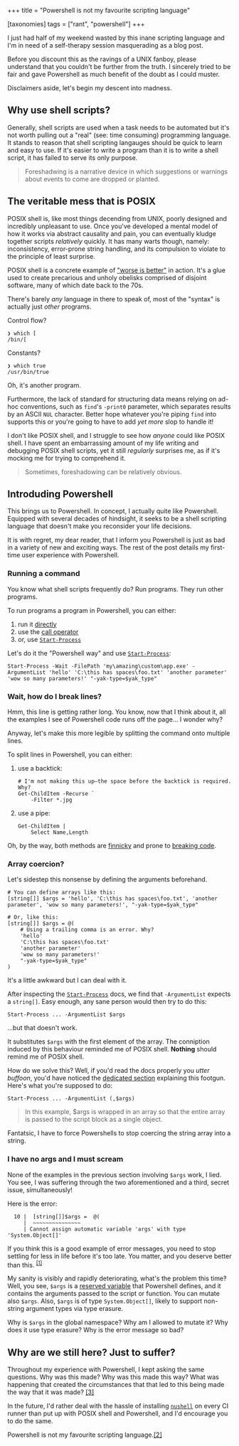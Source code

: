 +++
title = "Powershell is not my favourite scripting language"

[taxonomies]
tags = ["rant", "powershell"]
+++

I just had half of my weekend wasted by this inane scripting language and I'm in need of a
self-therapy session masquerading as a blog post.

Before you discount this as the ravings of a UNIX fanboy, please understand that you couldn't
be further from the truth. I sincerely tried to be fair and gave Powershell as much benefit of the
doubt as I could muster.

Disclaimers aside, let's begin my descent into madness.

## Why use shell scripts?

Generally, shell scripts are used when a task needs to be automated but it's not worth pulling out
a "real" (see: time consuming) programming language. It stands to reason that shell scripting langauges should
be quick to learn and easy to use. If it's easier to write a program
than it is to write a shell script, it has failed to serve its only purpose.

> Foreshadwing is a narrative device in which suggestions or warnings about events to come are dropped or planted.

## The veritable mess that is POSIX

POSIX shell is, like most things decending from UNIX, poorly designed and
incredibly unpleasant to use. Once you've developed a mental model of how it works via abstract
causality and pain, you can eventually kludge together scripts _relatively_ quickly. It has many warts though, namely: inconsistency, error-prone string handling, and its
compulsion to violate to the principle of least surprise.

POSIX shell is a concrete example of ["worse is better"] in action. It's a glue used to create
precarious and unholy obelisks comprised of disjoint software, many of which date back to the 70s.

There's barely _any_ language in there to speak of, most of the "syntax" is actually just _other_ programs.

Control flow?

```
❯ which [
/bin/[
```

Constants?
```
❯ which true
/usr/bin/true
```

Oh, it's another program.

Furthermore, the lack of standard for structuring data means relying on ad-hoc conventions, such as
`find`'s `-print0` parameter, which separates results by an ASCII `NUL` character. Better hope
whatever you're piping `find` into supports this or you're going to have to add _yet more_ slop
to handle it!

I don't like POSIX shell, and I struggle to see how _anyone_ could like POSIX shell.
I have spent an embarrassing amount of my life writing and
debugging POSIX shell scripts, yet it still _regularly_ surprises me, as if it's mocking me for
trying to comprehend it.

> Sometimes, foreshadowing can be relatively obvious.

## Introduding Powershell

This brings us to Powershell. In concept, I actually quite like Powershell. Equipped with several
decades of hindsight, it seeks to be a shell scripting language that doesn't make you reconsider your
life decisions.

It is with regret, my dear reader, that I inform you Powershell is just as bad in a variety of new and exciting ways.
The rest of the post details my first-time user experience with Powershell.

### Running a command

You know what shell scripts frequently do? Run programs. They run other programs.

To run programs a program in Powershell, you can either:

1) run it [directly](https://learn.microsoft.com/en-us/powershell/scripting/learn/shell/running-commands?view=powershell-7.4#running-native-commands)
2) use the [call operator](https://learn.microsoft.com/en-us/powershell/module/microsoft.powershell.core/about/about_operators?view=powershell-7.4#call-operator-)
3) or, use [`Start-Process`]

Let's do it the "Powershell way" and use [`Start-Process`]:

```pwsh
Start-Process -Wait -FilePath 'my\amazing\custom\app.exe' -ArgumentList 'hello' 'C:\this has spaces\foo.txt' 'another parameter' 'wow so many parameters!' "-yak-type=$yak_type"
```

### Wait, how do I break lines?

Hmm, this line is getting rather long. You know, now that I think about it, all the examples I see of Powershell code runs off the page... I wonder why?

Anyway, let's make this more legible by splitting the command onto multiple lines.

To split lines in Powershell, you can either:

1) use a backtick:
    ```pwsh
    # I'm not making this up—the space before the backtick is required. Why?
    Get-ChildItem -Recurse `
        -Filter *.jpg
    ```
2) use a pipe:
    ```pwsh
    Get-ChildItem |
        Select Name,Length
    ```

Oh, by the way, both methods are [finnicky](https://stackoverflow.com/a/53575932) and prone to [breaking code](https://devblogs.microsoft.com/scripting/powershell-code-breaks-break-line-not-code/).

### Array coercion?

Let's sidestep this nonsense by defining the arguments beforehand.

```pwsh
# You can define arrays like this:
[string[]] $args = 'hello', 'C:\this has spaces\foo.txt', 'another parameter', 'wow so many parameters!', "-yak-type=$yak_type"

# Or, like this:
[string[]] $args = @(
    # Using a trailing comma is an error. Why?
    'hello'
    'C:\this has spaces\foo.txt'
    'another parameter'
    'wow so many parameters!'
    "-yak-type=$yak_type"
)
```

It's a little awkward but I can deal with it.

After inspecting the [`Start-Process`] docs, we find that  `-ArgumentList` expects a `string[]`. Easy enough, any sane person would then try to do this:

```pwsh
Start-Process ... -ArgumentList $args
```

...but that doesn't work.

It substitutes `$args` with the first element of the array. The conniption induced by this behaviour
reminded me of POSIX shell. **Nothing** should remind me of POSIX shell.

How do we solve this? Well, if you'd read the docs properly you _utter buffoon_, you'd have noticed the [dedicated section](https://learn.microsoft.com/en-us/powershell/module/microsoft.powershell.core/about/about_splatting?view=powershell-7.4#using-the-argumentlist-parameter) explaining this footgun. Here's what you're supposed to do:

```pwsh
Start-Process ... -ArgumentList (,$args)
```

> In this example, $args is wrapped in an array so that the entire array is passed to the script block as a single object.

Fantatsic, I have to force Powershells to stop coercing the string array into a string.

### I have no args and I must scream

None of the examples in the previous section involving `$args` work, I lied.
You see, I was suffering through the two aforementioned and a third, secret issue, simultaneously!

Here is the error:

```
  10 |  [string[]]$args =  @(
     |  ~~~~~~~~~~~~~~~
     | Cannot assign automatic variable 'args' with type 'System.Object[]'
```

If you think this is a good example of error messages, you need to stop settling for less in life before it's too late. You matter, and you deserve better than this. <sup>[\[1\]]</sup>

My sanity is visibly and rapidly deteriorating, what's the problem this time‽ Well, you see, `$args` is a [reserved variable](https://learn.microsoft.com/en-us/powershell/module/microsoft.powershell.core/about/about_automatic_variables?view=powershell-7.4) that Powershell defines, and it contains the arguments passed to the script or function. You can mutate also `$args`. Also, `$args` is of type `System.Object[]`, likely to support non-string argument types via type erasure.

Why is `$args` in the global namespace? Why am I allowed to mutate it? Why does it use type erasure? Why is the error message so bad?

## Why are we still here? Just to suffer?

Throughout my experience with Powershell, I kept asking the same questions. Why was this made?
Why was this made this way? What was happening that created the circumstances that that led to this
being made the way that it was made? [\[3\]]

In the future, I'd rather deal with the hassle of installing [`nushell`](https://www.nushell.sh/) on
every CI runner than put up with POSIX shell and Powershell, and I'd encourage you to do the same.

Powershell is not my favourite scripting language.[\[2\]]

["worse is better"]: https://en.wikipedia.org/wiki/Worse_is_better
[`Start-Process`]: https://learn.microsoft.com/en-us/powershell/module/microsoft.powershell.management/start-process?view=powershell-7.4
[\[1\]]: https://youtube.com/clip/UgkxyeayQ81-ecG1lQPEL9NzBMjYE-vUOM85?si=U5aQdwM6iIDR7OQd
[\[2\]]: https://github.com/gco/xee/blob/4fa3a6d609dd72b8493e52a68f316f7a02903276/XeePhotoshopLoader.m#L108-L136C6
[\[3\]]: https://youtube.com/clip/UgkxZUlGRFYzFSMNqgPV54RjNEZWmxsPdMYO?si=Kx18qFwAg7rZH3zh
